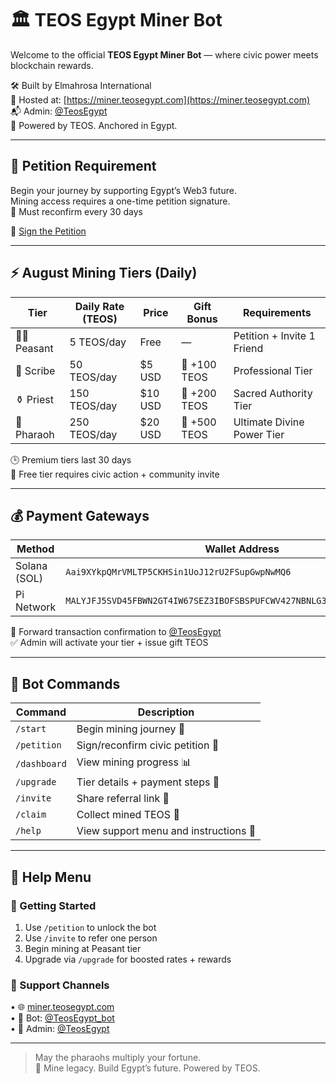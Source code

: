 # 🏛️ TEOS Egypt Miner Bot

Welcome to the official **TEOS Egypt Miner Bot** — where civic power meets blockchain rewards.

🛠 Built by Elmahrosa International  
🔗 Hosted at: [https://miner.teosegypt.com](https://miner.teosegypt.com)  
📬 Admin: [@TeosEgypt](https://t.me/TeosEgypt)  
🎯 Powered by TEOS. Anchored in Egypt.

---

## 📜 Petition Requirement

Begin your journey by supporting Egypt’s Web3 future.  
Mining access requires a one-time petition signature.  
🔁 Must reconfirm every 30 days

📜 [Sign the Petition](https://www.change.org/p/join-the-movement-sign-the-petition-to-regulate-digital-currencies-in-egypt?recruiter=41912740&recruited_by_id=d23)

---

## ⚡ August Mining Tiers (Daily)

| Tier         | Daily Rate (TEOS) | Price   | Gift Bonus     | Requirements                     |
|--------------|-------------------|---------|----------------|----------------------------------|
| 🧑‍🌾 Peasant   | 5 TEOS/day         | Free    | —              | Petition + Invite 1 Friend       |
| 📜 Scribe     | 50 TEOS/day        | $5 USD  | 🎁 +100 TEOS   | Professional Tier                |
| ⚱️ Priest     | 150 TEOS/day       | $10 USD | 🎁 +200 TEOS   | Sacred Authority Tier            |
| 👑 Pharaoh    | 250 TEOS/day       | $20 USD | 🎁 +500 TEOS   | Ultimate Divine Power Tier       |

🕒 Premium tiers last 30 days  
👥 Free tier requires civic action + community invite

---

## 💰 Payment Gateways

| Method         | Wallet Address |
|----------------|----------------|
| Solana (SOL)   | `Aai9XYkpQMrVMLTP5CKHSin1UoJ12rU2FSupGwpNwMQ6`  
| Pi Network     | `MALYJFJ5SVD45FBWN2GT4IW67SEZ3IBOFSBSPUFCWV427NBNLG3PWAAAAAAAAAMHQDECQ`

📩 Forward transaction confirmation to [@TeosEgypt](https://t.me/TeosEgypt)  
✅ Admin will activate your tier + issue gift TEOS

---

## 🤖 Bot Commands

| Command        | Description                                  |
|----------------|----------------------------------------------|
| `/start`       | Begin mining journey 🏺                      |
| `/petition`    | Sign/reconfirm civic petition 📜             |
| `/dashboard`   | View mining progress 📊                      |
| `/upgrade`     | Tier details + payment steps 🚀              |
| `/invite`      | Share referral link 🔗                       |
| `/claim`       | Collect mined TEOS 🎁                        |
| `/help`        | View support menu and instructions 🛟         |

---

## 🛟 Help Menu

### 🧭 Getting Started

1. Use `/petition` to unlock the bot  
2. Use `/invite` to refer one person  
3. Begin mining at Peasant tier  
4. Upgrade via `/upgrade` for boosted rates + rewards

### 💬 Support Channels

• 🌐 [miner.teosegypt.com](https://miner.teosegypt.com)  
• 🤖 Bot: [@TeosEgypt_bot](https://t.me/TeosEgypt_bot)  
• 👤 Admin: [@TeosEgypt](https://t.me/TeosEgypt)

---

> May the pharaohs multiply your fortune.  
> 🔺 Mine legacy. Build Egypt’s future. Powered by TEOS.
